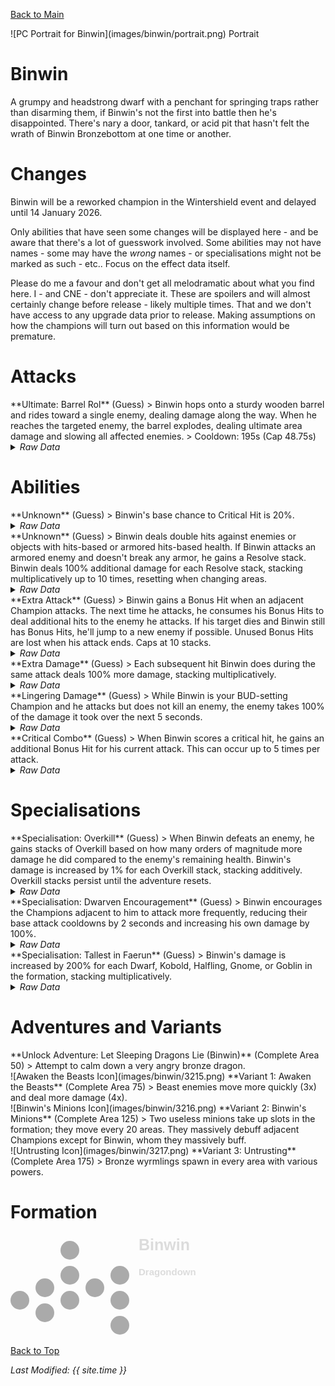 [Back to Main](index.md)

<span class="championPortraitsRow">
    <span class="championPortraitsColumn">
        <span class="championPortraitsImage">
            ![PC Portrait for Binwin](images/binwin/portrait.png)
        </span>
        <span>
            Portrait
        </span>
    </span>
</span>

# Binwin

A grumpy and headstrong dwarf with a penchant for springing traps rather than disarming them, if Binwin's not the first into battle then he's disappointed. There's nary a door, tankard, or acid pit that hasn't felt the wrath of Binwin Bronzebottom at one time or another.

# Changes

Binwin will be a reworked champion in the Wintershield event and delayed until 14 January 2026.

Only abilities that have seen some changes will be displayed here - and be aware that there's a lot of guesswork involved. Some abilities may not have names - some may have the *wrong* names - or specialisations might not be marked as such - etc.. Focus on the effect data itself.

Please do me a favour and don't get all melodramatic about what you find here. I - and CNE - don't appreciate it. These are spoilers and will almost certainly change before release - likely multiple times. That and we don't have access to any upgrade data prior to release. Making assumptions on how the champions will turn out based on this information would be premature.

# Attacks

<div markdown="1" class="abilityBorder"><div markdown="1" class="abilityBorderInner">
**Ultimate: Barrel Rol** (Guess)
> Binwin hops onto a sturdy wooden barrel and rides toward a single enemy, dealing damage along the way. When he reaches the targeted enemy, the barrel explodes, dealing ultimate area damage and slowing all affected enemies.  
> Cooldown: 195s (Cap 48.75s)
<details><summary><em>Raw Data</em></summary>
<p>
<pre>
{
    "id": 929,
    "name": "Barrel Rol",
    "description": "Binwin hops onto a sturdy wooden barrel and rides toward a single enemy, creating a path of destruction in his wake.",
    "long_description": "Binwin hops onto a sturdy wooden barrel and rides toward a single enemy, dealing damage along the way. When he reaches the targeted enemy, the barrel explodes, dealing ultimate area damage and slowing all affected enemies.",
    "graphic_id": 3230,
    "target": "random",
    "num_targets": 1,
    "aoe_radius": 0,
    "damage_modifier": 0.03,
    "cooldown": 195,
    "animations": [
        {
            "type": "binwin_ultimate",
            "power_up_sequence": {
                "start_frame": 0,
                "end_frame": 10
            },
            "sequences": [
                {
                    "start_frame": 11,
                    "end_frame": 21
                }
            ],
            "radius": 250
        }
    ],
    "tags": [
        "melee",
        "ultimate"
    ],
    "damage_types": [
        "melee"
    ]
}
</pre>
</p>
</details>
</div></div>

# Abilities

<div markdown="1" class="abilityBorder"><div markdown="1" class="abilityBorderInner">
**Unknown** (Guess)
> Binwin's base chance to Critical Hit is 20%.
<details><summary><em>Raw Data</em></summary>
<p>
<pre>
{
    "id": 2536,
    "flavour_text": "",
    "description": {
        "desc": "Binwin's base chance to Critical Hit is 20%."
    },
    "effect_keys": [
        {
            "effect_string": "set_base_crit_chance,20"
        }
    ],
    "requirements": "",
    "graphic_id": 0,
    "large_graphic_id": 0,
    "properties": {
        "is_formation_ability": true,
        "owner_use_outgoing_description": true
    }
}
</pre>
</p>
</details>
</div></div>

<div markdown="1" class="abilityBorder"><div markdown="1" class="abilityBorderInner">
**Unknown** (Guess)
> Binwin deals double hits against enemies or objects with hits-based or armored hits-based health. If Binwin attacks an armored enemy and doesn't break any armor, he gains a Resolve stack. Binwin deals 100% additional damage for each Resolve stack, stacking multiplicatively up to 10 times, resetting when changing areas.
<details><summary><em>Raw Data</em></summary>
<p>
<pre>
{
    "id": 2545,
    "flavour_text": "",
    "description": {
        "desc": "Binwin deals double hits against enemies or objects with hits-based or armored hits-based health. If Binwin attacks an armored enemy and doesn't break any armor, he gains a Resolve stack. Binwin deals $amount% additional damage for each Resolve stack, stacking multiplicatively up to 10 times, resetting when changing areas."
    },
    "effect_keys": [
        {
            "off_when_benched": true,
            "effect_string": "hero_dps_multiplier_mult,100",
            "max_stacks": 10,
            "stacks_multiply": true,
            "show_bonus": true,
            "stacks_on_trigger": "owner_attack_failed_break_armor",
            "more_triggers": [
                {
                    "trigger": "area_changed",
                    "action": {
                        "type": "reset"
                    }
                }
            ],
            "stack_title": "Resolve Stacks"
        },
        {
            "effect_string": "increase_num_unique_hits,100"
        }
    ],
    "requirements": "",
    "graphic_id": 0,
    "large_graphic_id": 0,
    "properties": {
        "is_formation_ability": true,
        "owner_use_outgoing_description": true
    }
}
</pre>
</p>
</details>
</div></div>

<div markdown="1" class="abilityBorder"><div markdown="1" class="abilityBorderInner">
**Extra Attack** (Guess)
> Binwin gains a Bonus Hit when an adjacent Champion attacks. The next time he attacks, he consumes his Bonus Hits to deal additional hits to the enemy he attacks.  If his target dies and Binwin still has Bonus Hits, he'll jump to a new enemy if possible. Unused Bonus Hits are lost when his attack ends. Caps at 10 stacks.
<details><summary><em>Raw Data</em></summary>
<p>
<pre>
{
    "id": 2537,
    "flavour_text": "",
    "description": {
        "desc": "Binwin gains a Bonus Hit when an adjacent Champion attacks. The next time he attacks, he consumes his Bonus Hits to deal additional hits to the enemy he attacks.  If his target dies and Binwin still has Bonus Hits, he'll jump to a new enemy if possible. Unused Bonus Hits are lost when his attack ends. Caps at $max_stacks___2 stacks."
    },
    "effect_keys": [
        {
            "effect_string": "binwin_extra_attacks_rework_handler,100",
            "bonus_effect_counter_index": 1,
            "extra_damage_effect_id": 2538,
            "critical_combo_effect_id": 2540
        },
        {
            "effect_string": "bonus_hit_counter",
            "max_stacks": 10,
            "stacks_on_trigger": "will_stack_manually",
            "stacks_multiply": true,
            "more_triggers": [
                {
                    "trigger": "area_changed",
                    "action": {
                        "type": "reset"
                    }
                },
                {
                    "trigger": "adj_attack_disabled",
                    "action": {
                        "type": "add_stack"
                    }
                },
                {
                    "trigger": "champion_affected_by_upg_attacked,18459,1",
                    "action": {
                        "type": "add_stack"
                    }
                }
            ],
            "binwin_graphic_id": 5837,
            "binwin_graphic_y": -130,
            "amount_updated_listeners": [
                "hero_attack_ended",
                "slot_changed",
                "stacks_changed"
            ]
        },
        {
            "effect_string": "binwin_hit_detect",
            "skip_effect_key_desc": true,
            "targets": [
                {
                    "type": "distance",
                    "distance": 1,
                    "comparison": "="
                }
            ]
        }
    ],
    "requirements": "",
    "graphic_id": 28052,
    "large_graphic_id": 28052,
    "properties": {
        "is_formation_ability": true,
        "owner_use_outgoing_description": true,
        "indexed_effect_properties": true,
        "per_effect_index_bonuses": true,
        "default_bonus_index": 0
    }
}
</pre>
</p>
</details>
</div></div>

<div markdown="1" class="abilityBorder"><div markdown="1" class="abilityBorderInner">
**Extra Damage** (Guess)
> Each subsequent hit Binwin does during the same attack deals 100% more damage, stacking multiplicatively.
<details><summary><em>Raw Data</em></summary>
<p>
<pre>
{
    "id": 2538,
    "flavour_text": "",
    "description": {
        "desc": "Each subsequent hit Binwin does during the same attack deals $amount% more damage, stacking multiplicatively."
    },
    "effect_keys": [
        {
            "effect_string": "binwin_extra_damage,100"
        },
        {
            "effect_string": "pre_stack,100",
            "skip_effect_key_desc": true
        }
    ],
    "requirements": "",
    "graphic_id": 5846,
    "large_graphic_id": 5847,
    "properties": {
        "is_formation_ability": true,
        "owner_use_outgoing_description": true,
        "indexed_effect_properties": true,
        "per_effect_index_bonuses": true,
        "default_bonus_index": 0
    }
}
</pre>
</p>
</details>
</div></div>

<div markdown="1" class="abilityBorder"><div markdown="1" class="abilityBorderInner">
**Lingering Damage** (Guess)
> While Binwin is your BUD-setting Champion and he attacks but does not kill an enemy, the enemy takes 100% of the damage it took over the next 5 seconds.
<details><summary><em>Raw Data</em></summary>
<p>
<pre>
{
    "id": 2539,
    "flavour_text": "",
    "description": {
        "desc": "While Binwin is your BUD-setting Champion and he attacks but does not kill an enemy, the enemy takes $amount% of the damage it took over the next 5 seconds."
    },
    "effect_keys": [
        {
            "effect_string": "binwin_lingering_damage,100",
            "apply_manually": true,
            "seconds_of_bud": 1,
            "total_seconds": 5,
            "debuffing_attack_ids": [
                107,
                108
            ],
            "debuff_before_damage": false,
            "debuff_effects": [
                {
                    "effect_string": "bud_dot,$seconds_of_bud",
                    "active_graphic_id": 28054,
                    "active_graphic_y": -75,
                    "tick_rate": 1,
                    "total_ticks": 9999,
                    "for_time": "$total_seconds",
                    "time_stack_type": "time_reset",
                    "stack_across_effects": true
                }
            ]
        },
        {
            "effect_string": "apply_when_bud_setting",
            "index_to_apply": 0,
            "skip_effect_key_desc": true
        }
    ],
    "requirements": "",
    "graphic_id": 5848,
    "large_graphic_id": 5849,
    "properties": {
        "is_formation_ability": true,
        "owner_use_outgoing_description": true
    }
}
</pre>
</p>
</details>
</div></div>

<div markdown="1" class="abilityBorder"><div markdown="1" class="abilityBorderInner">
**Critical Combo** (Guess)
> When Binwin scores a critical hit, he gains an additional Bonus Hit for his current attack. This can occur up to 5 times per attack.
<details><summary><em>Raw Data</em></summary>
<p>
<pre>
{
    "id": 2540,
    "flavour_text": "",
    "description": {
        "desc": "When Binwin scores a critical hit, he gains an additional Bonus Hit for his current attack. This can occur up to 5 times per attack."
    },
    "effect_keys": [
        {
            "effect_string": "binwin_critical_combo",
            "max_per_attack": 5
        }
    ],
    "requirements": "",
    "graphic_id": 28051,
    "large_graphic_id": 28051,
    "properties": {
        "is_formation_ability": true,
        "show_incoming": false
    }
}
</pre>
</p>
</details>
</div></div>

# Specialisations

<div markdown="1" class="abilityBorder"><div markdown="1" class="abilityBorderInner">
**Specialisation: Overkill** (Guess)
> When Binwin defeats an enemy, he gains stacks of Overkill based on how many orders of magnitude more damage he did compared to the enemy's remaining health. Binwin's damage is increased by 1% for each Overkill stack, stacking additively. Overkill stacks persist until the adventure resets.
<details><summary><em>Raw Data</em></summary>
<p>
<pre>
{
    "id": 2541,
    "flavour_text": "",
    "description": {
        "desc": "When Binwin defeats an enemy, he gains stacks of Overkill based on how many orders of magnitude more damage he did compared to the enemy's remaining health. Binwin's damage is increased by $amount% for each Overkill stack, stacking additively. Overkill stacks persist until the adventure resets."
    },
    "effect_keys": [
        {
            "effect_string": "hero_dps_multiplier_mult,1",
            "max_stacks": 4000000000,
            "show_bonus": true,
            "stacks_multiply": false,
            "stack_title": "Overkill Stacks",
            "stacks_on_trigger": "will_stack_manually"
        },
        {
            "effect_string": "stacks_data_binder_safe,0,binwin_overkill_count",
            "is_instanced_stat": true,
            "use_stat_defs": true,
            "skip_effect_key_desc": true
        },
        {
            "effect_string": "binwin_overkill",
            "skip_effect_key_desc": true
        }
    ],
    "requirements": "",
    "graphic_id": 28059,
    "large_graphic_id": 28059,
    "properties": {
        "is_formation_ability": true
    }
}
</pre>
</p>
</details>
</div></div>

<div markdown="1" class="abilityBorder"><div markdown="1" class="abilityBorderInner">
**Specialisation: Dwarven Encouragement** (Guess)
> Binwin encourages the Champions adjacent to him to attack more frequently, reducing their base attack cooldowns by 2 seconds and increasing his own damage by 100%.
<details><summary><em>Raw Data</em></summary>
<p>
<pre>
{
    "id": 2542,
    "flavour_text": "",
    "description": {
        "desc": "Binwin encourages the Champions adjacent to him to attack more frequently, reducing their base attack cooldowns by 2 seconds and increasing his own damage by $amount%."
    },
    "effect_keys": [
        {
            "effect_string": "hero_dps_multiplier_mult,100"
        },
        {
            "effect_string": "reduce_attack_cooldown,2",
            "targets": [
                "adj"
            ]
        }
    ],
    "requirements": "",
    "graphic_id": 28058,
    "large_graphic_id": 28058,
    "properties": {
        "is_formation_ability": true,
        "owner_use_outgoing_description": true,
        "indexed_effect_properties": true,
        "per_effect_index_bonuses": true,
        "default_bonus_index": 0
    }
}
</pre>
</p>
</details>
</div></div>

<div markdown="1" class="abilityBorder"><div markdown="1" class="abilityBorderInner">
**Specialisation: Tallest in Faerun** (Guess)
> Binwin's damage is increased by 200% for each Dwarf, Kobold, Halfling, Gnome, or Goblin in the formation, stacking multiplicatively.
<details><summary><em>Raw Data</em></summary>
<p>
<pre>
{
    "id": 2543,
    "flavour_text": "",
    "description": {
        "desc": "Binwin's damage is increased by $amount% for each Dwarf, Kobold, Halfling, Gnome, or Goblin in the formation, stacking multiplicatively."
    },
    "effect_keys": [
        {
            "effect_string": "hero_dps_mult_per_tagged_crusader_mult,200,dwarf|kobold|halfling|gnome|goblin",
            "stacks_multiply": true
        }
    ],
    "requirements": [],
    "graphic_id": 28060,
    "large_graphic_id": 28060,
    "properties": {
        "is_formation_ability": true,
        "use_outgoing_description": true
    }
}
</pre>
</p>
</details>
</div></div>

# Adventures and Variants

<div markdown="1" class="abilityBorder"><div markdown="1" class="abilityBorderInner">
**Unlock Adventure: Let Sleeping Dragons Lie (Binwin)** (Complete Area 50)
> Attempt to calm down a very angry bronze dragon.
</div></div>
<div markdown="1" class="abilityBorder"><div markdown="1" class="abilityBorderInner">
![Awaken the Beasts Icon](images/binwin/3215.png) **Variant 1: Awaken the Beasts** (Complete Area 75)
> Beast enemies move more quickly (3x) and deal more damage (4x).
</div></div>
<div markdown="1" class="abilityBorder"><div markdown="1" class="abilityBorderInner">
![Binwin's Minions Icon](images/binwin/3216.png) **Variant 2: Binwin's Minions** (Complete Area 125)
> Two useless minions take up slots in the formation; they move every 20 areas. They massively debuff adjacent Champions except for Binwin, whom they massively buff.
</div></div>
<div markdown="1" class="abilityBorder"><div markdown="1" class="abilityBorderInner">
![Untrusting Icon](images/binwin/3217.png) **Variant 3: Untrusting** (Complete Area 175)
> Bronze wyrmlings spawn in every area with various powers.
</div></div>

# Formation

<span class="formationBorder">
    <svg xmlns="http://www.w3.org/2000/svg" id="Binwin" fill="#aaa" data-formationName="Binwin" data-campaignName="Dragondown" width="300" height="160"><circle cx="175" cy="65" r="15"/><circle cx="175" cy="105" r="15"/><circle cx="175" cy="145" r="15"/><circle cx="135" cy="85" r="15"/><circle cx="95" cy="25" r="15"/><circle cx="95" cy="65" r="15"/><circle cx="95" cy="105" r="15"/><circle cx="55" cy="85" r="15"/><circle cx="55" cy="125" r="15"/><circle cx="15" cy="105" r="15"/><text x="205" y="25" fill="#dcdcdc" font-size="25" font-family="Arial" font-weight="bold">Binwin</text><text x="205" y="65" fill="#dcdcdc" font-size="15" font-family="Arial" font-weight="bold">Dragondown</text></svg>
</span>

[Back to Top](#top)

*Last Modified: {{ site.time }}*